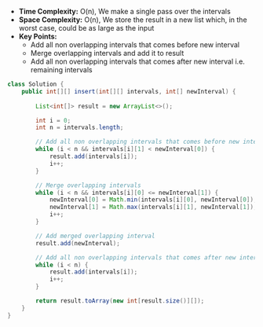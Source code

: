 - **Time Complexity:** O(n),  We make a single pass over the intervals
- **Space Complexity:** O(n), We store the result in a new list which, in the worst case, could be as large as the input
- **Key Points:**
    - Add all non overlapping intervals that comes before new interval
    - Merge overlapping intervals and add it to result
    - Add all non overlapping intervals that comes after new interval i.e. remaining intervals

```java
class Solution {
    public int[][] insert(int[][] intervals, int[] newInterval) {
        
        List<int[]> result = new ArrayList<>();

        int i = 0;
        int n = intervals.length;

        // Add all non overlapping intervals that comes before new interval
        while (i < n && intervals[i][1] < newInterval[0]) {
            result.add(intervals[i]);
            i++;
        }

        // Merge overlapping intervals
        while (i < n && intervals[i][0] <= newInterval[1]) {
            newInterval[0] = Math.min(intervals[i][0], newInterval[0]);
            newInterval[1] = Math.max(intervals[i][1], newInterval[1]);
            i++;
        }

        // Add merged overlapping interval
        result.add(newInterval);

        // Add all non overlapping intervals that comes after new interval i.e. remaining intervals
        while (i < n) {
            result.add(intervals[i]);
            i++;
        }

        return result.toArray(new int[result.size()][]);
    }
}
```